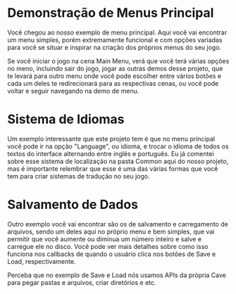 # Demonstração de Menus Principal
Você chegou ao nosso exemplo de menu principal. Aqui você vai encontrar um menu simples, porém extremamente funcional e com opções variadas para você se situar e inspirar na criação dos próprios menus do seu jogo. 

Se você iniciar o jogo na cena Main Menu, verá que você terá várias opções no meno, incluindo sair do jogo, jogar as outras demos desse projeto, que te levará para outro menu onde você pode escolher entre vários botões e cada um deles te redirecionará para as respectivas cenas, ou você pode voltar e seguir navegando na demo de menu. 

# Sistema de Idiomas
Um exemplo interessante que este projeto tem é que no menu principal você pode ir na opção "Language", ou idioma, e trocar o idioma de todos os textos do interface alternando entre inglês e português. Eu já comentei sobre esse sistema de localização na pasta Common aqui do nosso projeto, mas é importante relembrar que esse é uma das várias formas que você tem para criar sistemas de tradução no seu jogo. 

# Salvamento de Dados
Outro exemplo você vai encontrar são os de salvamento e carregamento de arquivos, sendo um deles aqui no próprio menu e bem simples, que vai permitir que você aumente ou diminua um número inteiro e salve e carregue ele no disco. Você pode ver mais detalhes sobre como isso funciona nos callbacks de quando o usuário clica nos botões de Save e Load, respectivamente. 

Perceba que no exemplo de Save e Load nós usamos APIs da própria Cave para pegar pastas e arquivos, criar diretórios e etc.